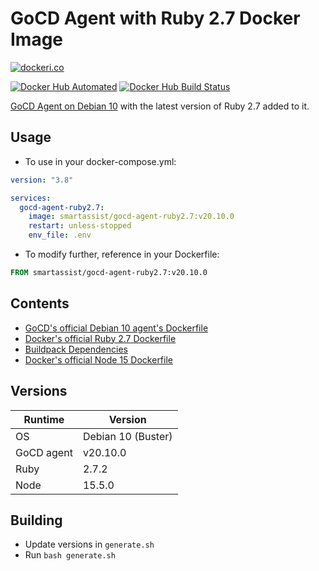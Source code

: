 # GoCD Agent with Ruby 2.7 Docker Image

[![dockeri.co](https://dockeri.co/image/smartassist/gocd-agent-ruby2.7)](https://hub.docker.com/r/smartassist/gocd-agent-ruby2.7)

[![Docker Hub Automated](https://img.shields.io/docker/cloud/automated/smartassist/gocd-agent-ruby2.7.svg?style=flat-square&logo=docker "GitHub issues")](https://hub.docker.com/r/smartassist/gocd-agent-ruby2.7)
[![Docker Hub Build Status](https://img.shields.io/docker/cloud/build/smartassist/gocd-agent-ruby2.7.svg?style=flat-square&logo=docker "GitHub stars")](https://hub.docker.com/r/smartassist/gocd-agent-ruby2.7)

[GoCD Agent on Debian 10](https://hub.docker.com/r/gocd/gocd-agent-debian-10) with the latest version of Ruby 2.7 added to
it.

## Usage

- To use in your docker-compose.yml:

```yaml
version: "3.8"

services:
  gocd-agent-ruby2.7:
    image: smartassist/gocd-agent-ruby2.7:v20.10.0
    restart: unless-stopped
    env_file: .env
```

- To modify further, reference in your Dockerfile:

```dockerfile
FROM smartassist/gocd-agent-ruby2.7:v20.10.0
```

## Contents

- [GoCD's official Debian 10 agent's Dockerfile](https://hub.docker.com/r/gocd/gocd-agent-debian-10)
- [Docker's official Ruby 2.7 Dockerfile](https://github.com/docker-library/ruby/raw/master/2.7/buster/Dockerfile)
- [Buildpack Dependencies](https://github.com/docker-library/buildpack-deps/raw/master/debian/buster/Dockerfile)
- [Docker's official Node 15 Dockerfile](https://github.com/nodejs/docker-node/raw/master/15/buster/Dockerfile)

## Versions

| Runtime    | Version |
|------------|---------|
| OS      | Debian 10 (Buster)  |
| GoCD agent | v20.10.0 |
| Ruby       | 2.7.2  |
| Node       | 15.5.0  |

## Building

- Update versions in `generate.sh`
- Run `bash generate.sh`
